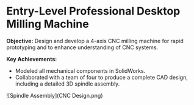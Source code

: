 # Entry-Level Professional Desktop Milling Machine

**Objective:** Design and develop a 4-axis CNC milling machine for rapid prototyping and to enhance understanding of CNC systems.  

**Key Achievements:**  
- Modeled all mechanical components in SolidWorks.  
- Collaborated with a team of four to produce a complete CAD design, including a detailed 3D spindle assembly.  

![Spindle Assembly](CNC Design.png)  
